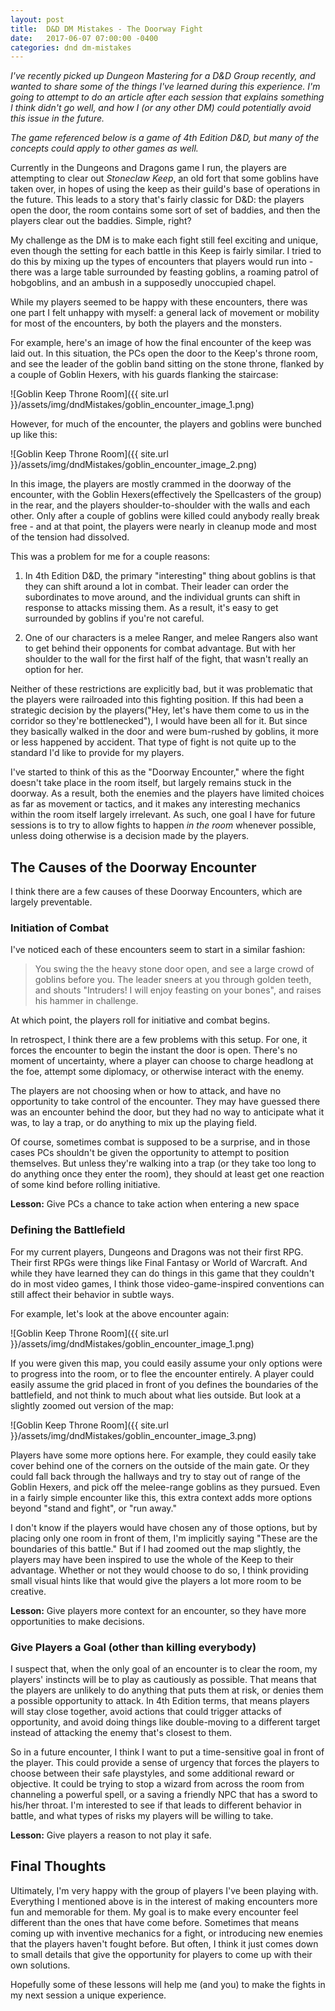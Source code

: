```yaml
---
layout: post
title:  D&D DM Mistakes - The Doorway Fight
date:   2017-06-07 07:00:00 -0400
categories: dnd dm-mistakes
---
```


_I've recently picked up Dungeon Mastering for a D&D Group recently, and wanted to share some of the things I've learned during this experience. I'm going to attempt to do an article after each session that explains something I think didn't go well, and how I (or any other DM) could potentially avoid this issue in the future._

_The game referenced below is a game of 4th Edition D&D, but many of the concepts could apply to other games as well._

Currently in the Dungeons and Dragons game I run, the players are attempting to clear out *Stoneclaw Keep*, an old fort that some goblins have taken over, in hopes of using the keep as their guild's base of operations in the future. This leads to a story that's fairly classic for D&D: the players open the door, the room contains some sort of set of baddies, and then the players clear out the baddies. Simple, right?

My challenge as the DM is to make each fight still feel exciting and unique, even though the setting for each battle in this Keep is fairly similar. I tried to do this by mixing up the types of encounters that players would run into - there was a large table surrounded by feasting goblins, a roaming patrol of hobgoblins, and an ambush in a supposedly unoccupied chapel.

While my players seemed to be happy with these encounters, there was one part I felt unhappy with myself: a general lack of movement or mobility for most of the encounters, by both the players and the monsters.

For example, here's an image of how the final encounter of the keep was laid out. In this situation, the PCs open the door to the Keep's throne room, and see the leader of the goblin band sitting on the stone throne, flanked by a couple of Goblin Hexers, with his guards flanking the staircase:

![Goblin Keep Throne Room]({{ site.url }}/assets/img/dndMistakes/goblin_encounter_image_1.png)

However, for much of the encounter, the players and goblins were bunched up like this:

![Goblin Keep Throne Room]({{ site.url }}/assets/img/dndMistakes/goblin_encounter_image_2.png)

In this image, the players are mostly crammed in the doorway of the encounter, with the Goblin Hexers(effectively the Spellcasters of the group) in the rear, and the players shoulder-to-shoulder with the walls and each other. Only after a couple of goblins were killed could anybody really break free - and at that point, the players were nearly in cleanup mode and most of the tension had dissolved.

This was a problem for me for a couple reasons:

1. In 4th Edition D&D, the primary "interesting" thing about goblins is that they can shift around a lot in combat. Their leader can order the subordinates to move around, and the individual grunts can shift in response to attacks missing them. As a result, it's easy to get surrounded by goblins if you're not careful.

2. One of our characters is a melee Ranger, and melee Rangers also want to get behind their opponents for combat advantage. But with her shoulder to the wall for the first half of the fight, that wasn't really an option for her.

Neither of these restrictions are explicitly bad, but it was problematic that the players were railroaded into this fighting position. If this had been a strategic decision by the players("Hey, let's have them come to us in the corridor so they're bottlenecked"), I would have been all for it. But since they basically walked in the door and were bum-rushed by goblins, it more or less happened by accident. That type of fight is not quite up to the standard I'd like to provide for my players.

I've started to think of this as the "Doorway Encounter," where the fight doesn't take place in the room itself, but largely remains stuck in the doorway. As a result, both the enemies and the players have limited choices as far as movement or tactics, and it makes any interesting mechanics within the room itself largely irrelevant. As such, one goal I have for future sessions is to try to allow fights to happen _in the room_ whenever possible, unless doing otherwise is a decision made by the players.

## The Causes of the Doorway Encounter

I think there are a few causes of these Doorway Encounters, which are largely preventable.

### Initiation of Combat

I've noticed each of these encounters seem to start in a similar fashion:

> You swing the the heavy stone door open, and see a large crowd of goblins before you. The leader sneers at you through golden teeth, and shouts "Intruders! I will enjoy feasting on your bones", and raises his hammer in challenge.

At which point, the players roll for initiative and combat begins.

In retrospect, I think there are a few problems with this setup. For one, it forces the encounter to begin the instant the door is open. There's no moment of uncertainty, where a player can choose to charge headlong at the foe, attempt some diplomacy, or otherwise interact with the enemy.

The players are not choosing when or how to attack, and have no opportunity to take control of the encounter. They may have guessed there was an encounter behind the door, but they had no way to anticipate what it was, to lay a trap, or do anything to mix up the playing field.

Of course, sometimes combat is supposed to be a surprise, and in those cases PCs shouldn't be given the opportunity to attempt to position themselves. But unless they're walking into a trap (or they take too long to do anything once they enter the room), they should at least get one reaction of some kind before rolling initiative.

**Lesson:** Give PCs a chance to take action when entering a new space

### Defining the Battlefield

For my current players, Dungeons and Dragons was not their first RPG. Their first RPGs were things like Final Fantasy or World of Warcraft. And while they have learned they can do things in this game that they couldn't do in most video games, I think those video-game-inspired conventions can still affect their behavior in subtle ways.

For example, let's look at the above encounter again:

![Goblin Keep Throne Room]({{ site.url }}/assets/img/dndMistakes/goblin_encounter_image_1.png)

If you were given this map, you could easily assume your only options were to progress into the room, or to flee the encounter entirely. A player could easily assume the grid placed in front of you defines the boundaries of the battlefield, and not think to much about what lies outside. But look at a slightly zoomed out version of the map:

![Goblin Keep Throne Room]({{ site.url }}/assets/img/dndMistakes/goblin_encounter_image_3.png)

Players have some more options here. For example, they could easily take cover behind one of the corners on the outside of the main gate. Or they could fall back through the hallways and try to stay out of range of the Goblin Hexers, and pick off the melee-range goblins as they pursued. Even in a fairly simple encounter like this, this extra context adds more options beyond "stand and fight", or "run away."

I don't know if the players would have chosen any of those options, but by placing only one room in front of them, I'm implicitly saying "These are the boundaries of this battle." But if I had zoomed out the map slightly, the players may have been inspired to use the whole of the Keep to their advantage. Whether or not they would choose to do so, I think providing small visual hints like that would give the players a lot more room to be creative.

**Lesson:** Give players more context for an encounter, so they have more opportunities to make decisions.

### Give Players a Goal (other than killing everybody)

I suspect that, when the only goal of an encounter is to clear the room, my players' instincts will be to play as cautiously as possible. That means that the players are unlikely to do anything that puts them at risk, or denies them a possible opportunity to attack. In 4th Edition terms, that means players will stay close together, avoid actions that could trigger attacks of opportunity, and avoid doing things like double-moving to a different target instead of attacking the enemy that's closest to them.

So in a future encounter, I think I want to put a time-sensitive goal in front of the player. This could provide a sense of urgency that forces the players to choose between their safe playstyles, and some additional reward or objective. It could be trying to stop a wizard from across the room from channeling a powerful spell, or a saving a friendly NPC that has a sword to his/her throat. I'm interested to see if that leads to different behavior in battle, and what types of risks my players will be willing to take.

**Lesson:** Give players a reason to not play it safe.

## Final Thoughts

Ultimately, I'm very happy with the group of players I've been playing with. Everything I mentioned above is in the interest of making encounters more fun and memorable for them. My goal is to make every encounter feel different than the ones that have come before. Sometimes that means coming up with inventive mechanics for a fight, or introducing new enemies that the players haven't fought before. But often, I think it just comes down to small details that give the opportunity for players to come up with their own solutions.

Hopefully some of these lessons will help me (and you) to make the fights in my next session a unique experience.
